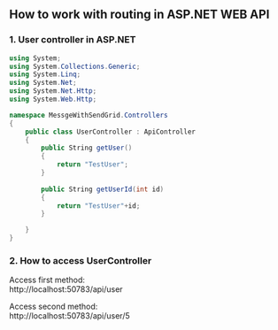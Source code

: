 ## How to work with routing in ASP.NET WEB API ##
### 1. User controller in ASP.NET ###
```c#
using System;
using System.Collections.Generic;
using System.Linq;
using System.Net;
using System.Net.Http;
using System.Web.Http;

namespace MessgeWithSendGrid.Controllers
{
    public class UserController : ApiController
    {
        public String getUser()
        {
            return "TestUser";
        }
        
        public String getUserId(int id)
        {
            return "TestUser"+id;
        }

    }
}
```

### 2. How to access UserController ###
Access first method:
<br/>
http://localhost:50783/api/user


Access second method:
<br/>
http://localhost:50783/api/user/5

